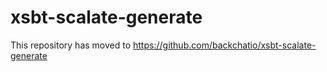 xsbt-scalate-generate
=====================

This repository has moved to https://github.com/backchatio/xsbt-scalate-generate